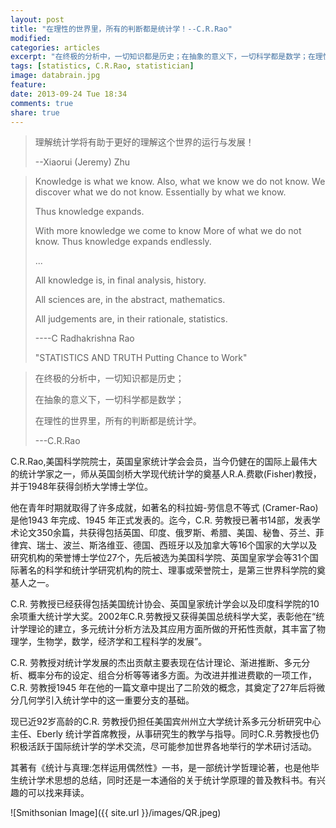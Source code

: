 ```yaml
---
layout: post
title: "在理性的世界里，所有的判断都是统计学！--C.R.Rao"
modified:
categories: articles
excerpt: "在终极的分析中，一切知识都是历史；在抽象的意义下，一切科学都是数学；在理性的世界里，所有的判断都是统计学。"
tags: [statistics, C.R.Rao, statistician]
image: databrain.jpg
feature: 
date: 2013-09-24 Tue 18:34
comments: true
share: true
---
```


> 理解统计学将有助于更好的理解这个世界的运行与发展！
>
> --Xiaorui (Jeremy) Zhu

> Knowledge is what we know.
> Also, what we know we do not know.
> We discover what we do not know. 
> Essentially by what we know. 
>
> Thus knowledge expands.
>
> With more knowledge we come to know
> More of what we do not know.
> Thus knowledge expands endlessly.
>
> ...
>
> All knowledge is, in final analysis, history.
>
> All sciences are, in the abstract, mathematics.
>
> All judgements are, in their rationale, statistics.
>
> ----C Radhakrishna Rao
>
> "STATISTICS AND TRUTH Putting Chance to Work"

> 在终极的分析中，一切知识都是历史；
>
> 在抽象的意义下，一切科学都是数学；
>
> 在理性的世界里，所有的判断都是统计学。
>
> ---C.R.Rao


C.R.Rao,美国科学院院士，英国皇家统计学会会员，当今仍健在的国际上最伟大的统计学家之一，师从英国剑桥大学现代统计学的奠基人R.A.费歇(Fisher)教授，并于1948年获得剑桥大学博士学位。

他在青年时期就取得了许多成就，如著名的科拉姆-劳信息不等式 (Cramer-Rao) 是他1943 年完成、1945 年正式发表的。迄今，C.R. 劳教授已著书14部，发表学术论文350余篇，共获得包括英国、印度、俄罗斯、希腊、美国、秘鲁、芬兰、菲律宾、瑞士、波兰、斯洛维亚、德国、西班牙以及加拿大等16个国家的大学以及研究机构的荣誉博士学位27个，先后被选为美国科学院、英国皇家学会等31个国际著名的科学和统计学研究机构的院士、理事或荣誉院士，是第三世界科学院的奠基人之一。

C.R. 劳教授已经获得包括美国统计协会、英国皇家统计学会以及印度科学院的10余项重大统计学大奖。2002年C.R.劳教授又获得美国总统科学大奖，表彰他在“统计学理论的建立，多元统计分析方法及其应用方面所做的开拓性贡献，其丰富了物理学，生物学，数学，经济学和工程科学的发展”。

C.R. 劳教授对统计学发展的杰出贡献主要表现在估计理论、渐进推断、多元分析、概率分布的设定、组合分析等等诸多方面。为改进并推进费歇的一项工作，C.R. 劳教授1945 年在他的一篇文章中提出了二阶效的概念，其奠定了27年后将微分几何学引入统计学中的这一重要分支的基础。

现已近92岁高龄的C.R. 劳教授仍担任美国宾州州立大学统计系多元分析研究中心主任、Eberly 统计学首席教授，从事研究生的教学与指导。同时C.R.劳教授也仍积极活跃于国际统计学的学术交流，尽可能参加世界各地举行的学术研讨活动。

其著有《统计与真理:怎样运用偶然性》一书，是一部统计学哲理论著，也是他毕生统计学术思想的总结，同时还是一本通俗的关于统计学原理的普及教科书。有兴趣的可以找来拜读。

![Smithsonian Image]({{ site.url }}/images/QR.jpeg)
